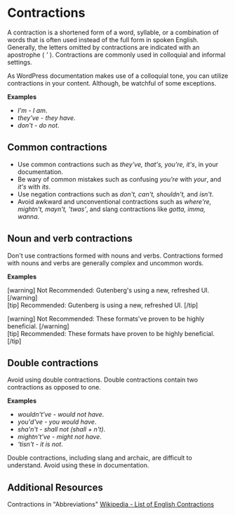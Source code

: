 # Contractions

A contraction is a shortened form of a word, syllable, or a combination of words that is often used instead of the full form in spoken English. Generally, the letters omitted by contractions are indicated with an apostrophe ( *'* ).  Contractions are commonly used in colloquial and informal settings.

As WordPress documentation makes use of a colloquial tone, you can utilize contractions in your content. Although, be watchful of some exceptions.  

**Examples**  

- *I'm - I am*.
- *they've - they have*.
- *don't - do not*.

## Common contractions

- Use common contractions such as *they've, that's, you're, it's*, in your documentation.
- Be wary of common mistakes such as confusing *you're* with *your*, and *it's* with *its*.
- Use negation contractions such as *don't, can't, shouldn't,* and *isn't*.
- Avoid awkward and unconventional contractions such as *where're, mightn't, mayn't, 'twas'*, and slang contractions like *gotta, imma, wanna*.

## Noun and verb contractions

Don't use contractions formed with nouns and verbs. Contractions formed with nouns and verbs are generally complex and uncommon words.  

**Examples**  

[warning] Not Recommended: Gutenberg's using a new, refreshed UI.  [/warning]  
[tip] Recommended: Gutenberg is using a new, refreshed UI. [/tip]

[warning] Not Recommended: These formats've proven to be highly beneficial. [/warning]  
[tip] Recommended: These formats have proven to be highly beneficial. [/tip]  

## Double contractions

Avoid using double contractions. Double contractions contain two contractions as opposed to one.

**Examples**  

- *wouldn't've - would not have*.
- *you'd've - you would have*.
- *sha'n't - shall not (shall + n't)*.
- *mightn't've - might not have*.
- *'tisn't - it is not*.

Double contractions, including slang and archaic, are difficult to understand. Avoid using these in documentation.

## Additional Resources

Contractions in "Abbreviations"
[Wikipedia - List of English Contractions](https://en.wikipedia.org/wiki/Wikipedia:List_of_English_contractions)
